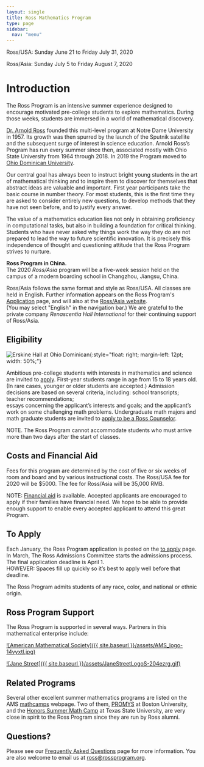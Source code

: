 ```yaml
---
layout: single
title: Ross Mathematics Program
type: page
sidebar:
  nav: "menu"
---
```

Ross/USA:  Sunday June 21   to   Friday July 31, 2020

Ross/Asia:  Sunday July 5   to   Friday August 7, 2020  

# Introduction

The Ross Program is an intensive summer experience designed to encourage motivated pre-college students to explore mathematics. During those weeks, students are immersed in a world of mathematical discovery.

[Dr. Arnold Ross](/alumni/biography/ "Ross Biography") founded this multi-level program at Notre Dame University in 1957\. Its growth was then spurred by the launch of the Sputnik satellite and the subsequent surge of interest in science education. Arnold Ross’s Program has run every summer since then, associated mostly with Ohio State University from 1964 through 2018. In 2019 the Program moved to <a href="http://www.ohiodominican.edu/"> Ohio Dominican University</a>.  

Our central goal has always been to instruct bright young students in the art of mathematical thinking and to inspire them to discover for themselves that abstract ideas are valuable and important. First year participants take the basic course in number theory. For most students, this is the first time they are asked to consider entirely new questions, to develop methods that they have not seen before, and to justify every answer.

The value of a mathematics education lies not only in obtaining proficiency in computational tasks, but also in building a foundation for critical thinking. Students who have never asked why things work the way they do are not prepared to lead the way to future scientific innovation. It is precisely this independence of thought and questioning attitude that the Ross Program strives to nurture.

**Ross Program in China.**  
The 2020 _Ross/Asia_ program will be a five-week session held on the campus of a modern boarding school in Changzhou, Jiangsu, China.  

Ross/Asia follows the same format and style as Ross/USA. All classes are held in English. 
Further information appears on the Ross Program's [Application](/students/to-apply/) page, 
and will also at the [Ross/Asia website](http://www.rossmathasia.org/).  
(You may select "English" in the navigation bar.) We are grateful to the private company 
_Renascentia Hall International_ for their continuing support of Ross/Asia.

## Eligibility

![Erskine Hall at Ohio Dominican](https://upload.wikimedia.org/wikipedia/commons/thumb/6/61/Ohio_Dominican_University_%28Columbus%2C_Ohio%29_-_Erskine_Hall.jpg/1920px-Ohio_Dominican_University_%28Columbus%2C_Ohio%29_-_Erskine_Hall.jpg){:style="float: right; margin-left: 12pt; width: 50%;"}

Ambitious pre-college students with interests in mathematics and science are invited 
to [apply](/students/to-apply.md/). First-year students range in age from 15 to 18 years old. 
(In rare cases, younger or older students are accepted.)  Admission decisions are based 
on several criteria, including: school transcripts; teacher recommendations;  
essays concerning the applicant’s interests and goals; and the applicant’s 
work on some challenging math problems. 
Undergraduate math majors and math graduate students are invited 
to [apply to be a Ross Counselor](/counselors/).

NOTE. The Ross Program cannot accommodate students who must arrive more than two days after the start of classes.

## Costs and Financial Aid

Fees for this program are determined by the cost of five or six weeks of room and board 
and by various instructional costs. The Ross/USA fee for 2020 will be $5000. 
The fee for Ross/Asia will be 35,000 RMB. 

NOTE: [Financial aid](https://rossprogram.org/students/faq/#are-scholarships-available) 
is available. Accepted applicants are encouraged to apply if their families have 
financial need. We hope to be able to provide enough support to enable every 
accepted applicant to attend this great Program.   

## To Apply

Each January, the Ross Program application is posted on the [to apply](/students/to-apply.md/) page. 
In March, The Ross Admissions Committee starts the admissions process.  
The final application deadline is April 1. <br>
HOWEVER: Spaces fill up quickly so it’s best to apply well before that deadline.

The Ross Program admits students of any race, color, and national or ethnic origin.

## Ross Program Support

The Ross Program is supported in several ways. Partners in this mathematical enterprise include:

[![American Mathematical Society]({{ site.baseurl }}/assets/AMS_logo-14vyxtl.jpg)](http://www.ams.org/programs/edu-support/epsilon/emp-epsilon)

[![Jane Street]({{ site.baseurl }}/assets/JaneStreetLogoS-204ezrg.gif)](https://www.janestreet.com/) 

## Related Programs

Several other excellent summer mathematics programs are listed on the AMS 
<a href="http://www.ams.org/programs/students/high-school/emp-mathcamps" target="_blank">mathcamps</a> 
webpage. Two of them, [PROMYS](http://www.promys.org) at Boston University, and the 
[Honors Summer Math Camp](https://www.txstate.edu/mathworks/camps/Summer-Math-Camps-Information/hsmc.html) 
at Texas State University, are very close in spirit to the Ross Program since they are run by Ross alumni.

## Questions?

Please see our [Frequently Asked Questions](/students/faq/) page for more information. 
You are also welcome to email us at [ross@rossprogram.org](mailto:ross@rossprogram.org).

&nbsp;


&nbsp;
